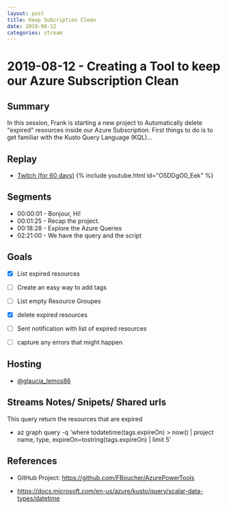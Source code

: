 ```yaml
---
layout: post
title: Keep Subcription Clean
date: 2019-08-12
categories: stream
---
```



# 2019-08-12 - Creating a Tool to keep our Azure Subscription Clean

## Summary

In this session, Frank is starting a new project to Automatically delete "expired" resources inside our Azure Subscription. First things to do is to get familiar with the Kusto Query Language (KQL)...

## Replay


- [Twitch (for 60 days)](https://www.twitch.tv/videos/66367258)
{% include youtube.html id="O5DDgO0_Eek" %}
<br/><!--more-->


Segments
--------

- 00:00:01 - Bonjour, Hi!
- 00:01:25 - Recap the project.
- 00:18:28 - Explore the Azure Queries
- 02:21:00 - We have the query and the script

Goals
-----

- [X] List expired resources
- [ ] Create an easy way to add tags
- [ ] List empty Resource Groupes
- [X] delete expired resources
- [ ] Sent notification with list of expired resources
- [ ] capture any errors that might happen



Hosting
-------

- [@glaucia_lemos86](https://www.twitch.tv/glaucia_lemos86)




Streams Notes/ Snipets/ Shared urls
-----------------------------------

This query return the resources that are expired
- az graph query -q 'where todatetime(tags.expireOn) > now() | project name, type, expireOn=tostring(tags.expireOn) | limit 5'


References
----------

- GitHub Project: https://github.com/FBoucher/AzurePowerTools

- https://docs.microsoft.com/en-us/azure/kusto/query/scalar-data-types/datetime

